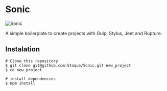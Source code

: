 # Sonic
![Sonic](http://cdn.scratch.mit.edu/static/site/users/avatars/237/0600.png)

A simple boilerplate to create projects with Gulp, Stylus, Jeet and Rupture.

## Instalation

```
# Clone this repository
$ git clone git@github.com:Stoque/Sonic.git new_project
$ cd new_project

# install dependencies
$ npm install
```